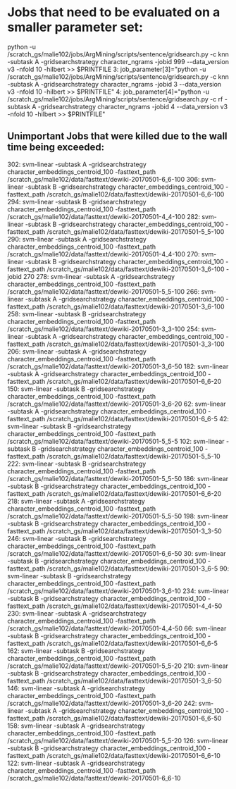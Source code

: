 
# Jobs that need to be evaluated on a smaller parameter set:
python -u /scratch_gs/malie102/jobs/ArgMining/scripts/sentence/gridsearch.py -c knn -subtask A -gridsearchstrategy character_ngrams -jobid 999 --data_version v3 -nfold 10 -hilbert >> $PRINTFILE
3: job_parameter[3]="python -u /scratch_gs/malie102/jobs/ArgMining/scripts/sentence/gridsearch.py -c knn -subtask A -gridsearchstrategy character_ngrams -jobid 3 --data_version v3 -nfold 10 -hilbert >> $PRINTFILE"
4: job_parameter[4]="python -u /scratch_gs/malie102/jobs/ArgMining/scripts/sentence/gridsearch.py -c rf -subtask A -gridsearchstrategy character_ngrams -jobid 4 --data_version v3 -nfold 10 -hilbert >> $PRINTFILE"



## Unimportant Jobs that were killed due to the wall time being exceeded:

302: svm-linear -subtask A -gridsearchstrategy character_embeddings_centroid_100 -fasttext_path /scratch_gs/malie102/data/fasttext/dewiki-20170501-6_6-100
306: svm-linear -subtask B -gridsearchstrategy character_embeddings_centroid_100 -fasttext_path /scratch_gs/malie102/data/fasttext/dewiki-20170501-6_6-100
294: svm-linear -subtask B -gridsearchstrategy character_embeddings_centroid_100 -fasttext_path /scratch_gs/malie102/data/fasttext/dewiki-20170501-4_4-100
282:  svm-linear -subtask B -gridsearchstrategy character_embeddings_centroid_100 -fasttext_path /scratch_gs/malie102/data/fasttext/dewiki-20170501-5_5-100
290: svm-linear -subtask A -gridsearchstrategy character_embeddings_centroid_100 -fasttext_path /scratch_gs/malie102/data/fasttext/dewiki-20170501-4_4-100
270: svm-linear -subtask B -gridsearchstrategy character_embeddings_centroid_100 -fasttext_path /scratch_gs/malie102/data/fasttext/dewiki-20170501-3_6-100 -jobid 270
278: svm-linear -subtask A -gridsearchstrategy character_embeddings_centroid_100 -fasttext_path /scratch_gs/malie102/data/fasttext/dewiki-20170501-5_5-100
266: svm-linear -subtask A -gridsearchstrategy character_embeddings_centroid_100 -fasttext_path /scratch_gs/malie102/data/fasttext/dewiki-20170501-3_6-100
258: svm-linear -subtask B -gridsearchstrategy character_embeddings_centroid_100 -fasttext_path /scratch_gs/malie102/data/fasttext/dewiki-20170501-3_3-100
254: svm-linear -subtask A -gridsearchstrategy character_embeddings_centroid_100 -fasttext_path /scratch_gs/malie102/data/fasttext/dewiki-20170501-3_3-100
206: svm-linear -subtask A -gridsearchstrategy character_embeddings_centroid_100 -fasttext_path /scratch_gs/malie102/data/fasttext/dewiki-20170501-3_6-50
182: svm-linear -subtask A -gridsearchstrategy character_embeddings_centroid_100 -fasttext_path /scratch_gs/malie102/data/fasttext/dewiki-20170501-6_6-20
150: svm-linear -subtask B -gridsearchstrategy character_embeddings_centroid_100 -fasttext_path /scratch_gs/malie102/data/fasttext/dewiki-20170501-3_6-20
62: svm-linear -subtask A -gridsearchstrategy character_embeddings_centroid_100 -fasttext_path /scratch_gs/malie102/data/fasttext/dewiki-20170501-6_6-5
42: svm-linear -subtask B -gridsearchstrategy character_embeddings_centroid_100 -fasttext_path /scratch_gs/malie102/data/fasttext/dewiki-20170501-5_5-5
102: svm-linear -subtask B -gridsearchstrategy character_embeddings_centroid_100 -fasttext_path /scratch_gs/malie102/data/fasttext/dewiki-20170501-5_5-10
222: svm-linear -subtask B -gridsearchstrategy character_embeddings_centroid_100 -fasttext_path /scratch_gs/malie102/data/fasttext/dewiki-20170501-5_5-50
186: svm-linear -subtask B -gridsearchstrategy character_embeddings_centroid_100 -fasttext_path /scratch_gs/malie102/data/fasttext/dewiki-20170501-6_6-20
218: svm-linear -subtask A -gridsearchstrategy character_embeddings_centroid_100 -fasttext_path /scratch_gs/malie102/data/fasttext/dewiki-20170501-5_5-50
198: svm-linear -subtask B -gridsearchstrategy character_embeddings_centroid_100 -fasttext_path /scratch_gs/malie102/data/fasttext/dewiki-20170501-3_3-50
246: svm-linear -subtask B -gridsearchstrategy character_embeddings_centroid_100 -fasttext_path /scratch_gs/malie102/data/fasttext/dewiki-20170501-6_6-50
30: svm-linear -subtask B -gridsearchstrategy character_embeddings_centroid_100 -fasttext_path /scratch_gs/malie102/data/fasttext/dewiki-20170501-3_6-5
90: svm-linear -subtask B -gridsearchstrategy character_embeddings_centroid_100 -fasttext_path /scratch_gs/malie102/data/fasttext/dewiki-20170501-3_6-10
234: svm-linear -subtask B -gridsearchstrategy character_embeddings_centroid_100 -fasttext_path /scratch_gs/malie102/data/fasttext/dewiki-20170501-4_4-50
230: svm-linear -subtask A -gridsearchstrategy character_embeddings_centroid_100 -fasttext_path /scratch_gs/malie102/data/fasttext/dewiki-20170501-4_4-50
66: svm-linear -subtask B -gridsearchstrategy character_embeddings_centroid_100 -fasttext_path /scratch_gs/malie102/data/fasttext/dewiki-20170501-6_6-5
162: svm-linear -subtask B -gridsearchstrategy character_embeddings_centroid_100 -fasttext_path /scratch_gs/malie102/data/fasttext/dewiki-20170501-5_5-20
210: svm-linear -subtask B -gridsearchstrategy character_embeddings_centroid_100 -fasttext_path /scratch_gs/malie102/data/fasttext/dewiki-20170501-3_6-50
146: svm-linear -subtask A -gridsearchstrategy character_embeddings_centroid_100 -fasttext_path /scratch_gs/malie102/data/fasttext/dewiki-20170501-3_6-20
242: svm-linear -subtask A -gridsearchstrategy character_embeddings_centroid_100 -fasttext_path /scratch_gs/malie102/data/fasttext/dewiki-20170501-6_6-50
158: svm-linear -subtask A -gridsearchstrategy character_embeddings_centroid_100 -fasttext_path /scratch_gs/malie102/data/fasttext/dewiki-20170501-5_5-20
126: svm-linear -subtask B -gridsearchstrategy character_embeddings_centroid_100 -fasttext_path /scratch_gs/malie102/data/fasttext/dewiki-20170501-6_6-10
122: svm-linear -subtask A -gridsearchstrategy character_embeddings_centroid_100 -fasttext_path /scratch_gs/malie102/data/fasttext/dewiki-20170501-6_6-10